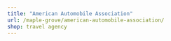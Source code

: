 ```yaml
---
title: "American Automobile Association"
url: /maple-grove/american-automobile-association/
shop: travel agency
---
```

